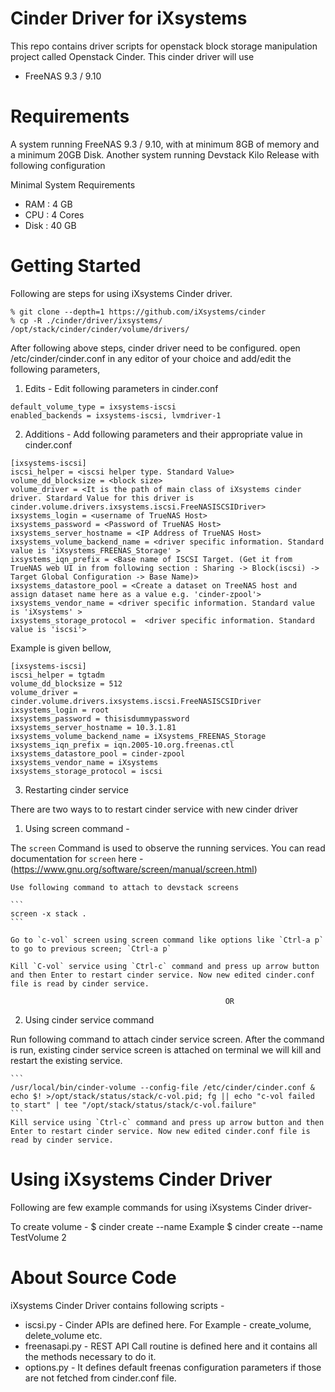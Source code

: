 Cinder Driver for iXsystems
===========

This repo contains driver scripts for openstack block storage manipulation project called Openstack Cinder. This cinder driver will use

* FreeNAS 9.3 / 9.10


Requirements 
===========
A system running FreeNAS 9.3 / 9.10, with at minimum 8GB of memory and a minimum 20GB Disk.
Another system running Devstack Kilo Release with following configuration

Minimal System Requirements
* RAM : 4 GB
* CPU : 4 Cores
* Disk : 40 GB


Getting Started
===========

Following are steps for using iXsystems Cinder driver.

```
% git clone --depth=1 https://github.com/iXsystems/cinder
% cp -R ./cinder/driver/ixsystems/ /opt/stack/cinder/cinder/volume/drivers/
```

After following above steps, cinder driver need to be configured. open /etc/cinder/cinder.conf in any editor of your choice and add/edit the following parameters,

1. Edits - Edit following parameters in cinder.conf

 ```
 default_volume_type = ixsystems-iscsi  
 enabled_backends = ixsystems-iscsi, lvmdriver-1 
 ```
2. Additions - Add following parameters and their appropriate value in cinder.conf 

 ```
 [ixsystems-iscsi]
 iscsi_helper = <iscsi helper type. Standard Value>
 volume_dd_blocksize = <block size>
 volume_driver = <It is the path of main class of iXsystems cinder driver. Stardard Value for this driver is cinder.volume.drivers.ixsystems.iscsi.FreeNASISCSIDriver>
 ixsystems_login = <username of TrueNAS Host>
 ixsystems_password = <Password of TrueNAS Host>
 ixsystems_server_hostname = <IP Address of TrueNAS Host>
 ixsystems_volume_backend_name = <driver specific information. Standard value is 'iXsystems_FREENAS_Storage' > 
 ixsystems_iqn_prefix = <Base name of ISCSI Target. (Get it from TrueNAS web UI in from following section : Sharing -> Block(iscsi) -> Target Global Configuration -> Base Name)>
 ixsystems_datastore_pool = <Create a dataset on TreeNAS host and assign dataset name here as a value e.g. 'cinder-zpool'>
 ixsystems_vendor_name = <driver specific information. Standard value is 'iXsystems' >
 ixsystems_storage_protocol =  <driver specific information. Standard value is 'iscsi'>
 ```

 Example is given bellow,

 ```
 [ixsystems-iscsi]
 iscsi_helper = tgtadm
 volume_dd_blocksize = 512
 volume_driver = cinder.volume.drivers.ixsystems.iscsi.FreeNASISCSIDriver
 ixsystems_login = root
 ixsystems_password = thisisdummypassword
 ixsystems_server_hostname = 10.3.1.81
 ixsystems_volume_backend_name = iXsystems_FREENAS_Storage
 ixsystems_iqn_prefix = iqn.2005-10.org.freenas.ctl
 ixsystems_datastore_pool = cinder-zpool
 ixsystems_vendor_name = iXsystems
 ixsystems_storage_protocol = iscsi
 ```


3. Restarting cinder service
 
 There are two ways to to restart cinder service with new cinder driver 

 1. Using screen command - 
   
   The `screen` Command is used to observe the running services. You can read documentation for `screen` here - (https://www.gnu.org/software/screen/manual/screen.html)
   
    Use following command to attach to devstack screens

    ```
    screen -x stack .
    ```

    Go to `c-vol` screen using screen command like options like `Ctrl-a p` to go to previous screen; `Ctrl-a p`

    Kill `C-vol` service using `Ctrl-c` command and press up arrow button and then Enter to restart cinder service. Now new edited cinder.conf file is read by cinder service. 
   
                                                    OR
   
 2. Using cinder service command
   
   Run following command to attach cinder service screen. After the command is run, existing cinder service screen is attached on terminal we will kill and restart the existing service.  
   
    ```
    /usr/local/bin/cinder-volume --config-file /etc/cinder/cinder.conf & echo $! >/opt/stack/status/stack/c-vol.pid; fg || echo "c-vol failed to start" | tee "/opt/stack/status/stack/c-vol.failure"
    ```
    Kill service using `Ctrl-c` command and press up arrow button and then Enter to restart cinder service. Now new edited cinder.conf file is read by cinder service.
   


Using iXsystems Cinder Driver
===========

Following are few example commands for using iXsystems Cinder driver-

To create volume -
$ cinder create --name <volumeName> <volumeSizeInGB>
Example
$ cinder create --name TestVolume 2

About Source Code
=================

iXsystems Cinder Driver contains following scripts -

* iscsi.py - Cinder APIs are defined here. For Example - create_volume, delete_volume etc.
* freenasapi.py - REST API Call routine is defined here and it contains all the methods necessary to do it.
* options.py - It defines default freenas configuration parameters if those are not fetched from cinder.conf file.


